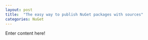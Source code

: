 ```yaml
---
layout: post
title:  "The easy way to publish NuGet packages with sources"
categories: NuGet
---
```


Enter content here!
